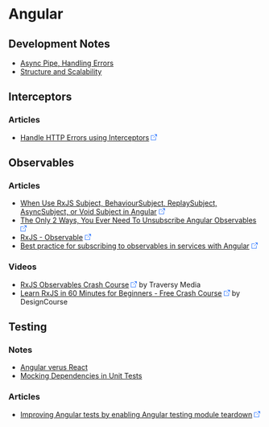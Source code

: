 # Angular

## Development Notes

* [Async Pipe, Handling Errors](Async-Pipe--Handling-Errors.md)
* [Structure and Scalability](Structure-And-Scalability.md)

## Interceptors

### Articles

* [Handle HTTP Errors using Interceptors](https://javascript.plainenglish.io/angular-handle-http-errors-using-interceptors-5cc483103740) ![Link](../../foreign.png)

## Observables

### Articles

* [When Use RxJS Subject, BehaviourSubject, ReplaySubject, AsyncSubject, or Void Subject in Angular](https://dev.to/devbyrayray/when-use-rxjs-subject-behavioursubject-replaysubject-asyncsubject-or-void-subject-in-angular-4pn9) ![Link](../../foreign.png)
* [The Only 2 Ways, You Ever Need To Unsubscribe Angular Observables](https://dev.to/devbyrayray/the-only-2-ways-you-ever-need-to-unsubscribe-angular-observables-4bpp) ![Link](../../foreign.png)
* [RxJS - Observable](https://dev.to/this-is-learning/rxjs-observable-597e) ![Link](../../foreign.png)
* [Best practice for subscribing to observables in services with Angular](https://dev.to/ussdlover/best-practice-for-subscribing-to-observables-in-services-with-angular-1712) ![Link](../../foreign.png)

### Videos

* [RxJS Observables Crash Course](https://www.youtube.com/watch?v=ei7FsoXKPl0) ![Link](../../foreign.png) by Traversy Media
* [Learn RxJS in 60 Minutes for Beginners - Free Crash Course](https://www.youtube.com/watch?v=PhggNGsSQyg) ![Link](../../foreign.png) by DesignCourse

## Testing

### Notes

* [Angular verus React](Angular-versus-React/README.md)
* [Mocking Dependencies in Unit Tests](Mocking-Dependencies-in-Unit-Tests.md)

### Articles

* [Improving Angular tests by enabling Angular testing module teardown](https://dev.to/this-is-angular/improving-angular-tests-by-enabling-angular-testing-module-teardown-38kh) ![Link](../../foreign.png)

